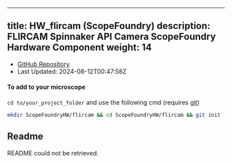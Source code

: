
---
title: HW_flircam (ScopeFoundry)
description: FLIRCAM Spinnaker API Camera ScopeFoundry Hardware Component
weight: 14
---
- [GitHub Repository](https://github.com/ScopeFoundry/HW_flircam)
- Last Updated: 2024-08-12T00:47:58Z

#### To add to your microscope 

`cd to/your_project_folder` and use the following cmd (requires [git](/docs/100_development/20_git/))

```bash
mkdir ScopeFoundryHW/flircam && cd ScopeFoundryHW/flircam && git init --initial-branch=master && git remote add upstream_ScopeFoundry https://github.com/ScopeFoundry/HW_flircam && git pull upstream_ScopeFoundry master && cd ../..
```

## Readme
README could not be retrieved.
